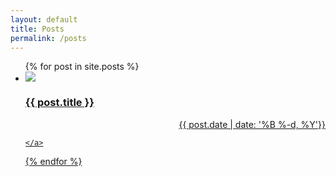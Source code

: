 ```yaml
---
layout: default
title: Posts
permalink: /posts
---
```


<ul class="entries">
  {% for post in site.posts %}

  <li>
  <div align="left">
    <a href="{{ post.url }}">
    <img src="{{ post.image }}"/>
</div>
      <h3>{{ post.title }}</h3>
      <div align="right">{{ post.date | date: '%B %-d, %Y'}}</div>

    </a>
  </li>

  {% endfor %}

</ul>
